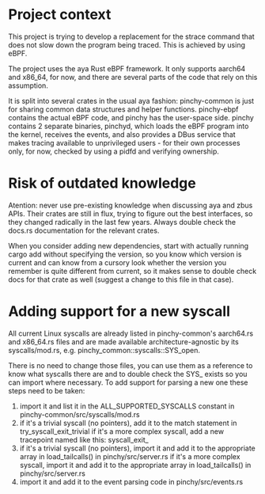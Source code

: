 # Project context

This project is trying to develop a replacement for the strace command that
does not slow down the program being traced. This is achieved by using eBPF.

The project uses the aya Rust eBPF framework. It only supports aarch64 and
x86_64, for now, and there are several parts of the code that rely on this
assumption.

It is split into several crates in the usual aya fashion: pinchy-common is
just for sharing common data structures and helper functions. pinchy-ebpf
contains the actual eBPF code, and pinchy has the user-space side. pinchy
contains 2 separate binaries, pinchyd, which loads the eBPF program into the
kernel, receives the events, and also provides a DBus service that makes
tracing available to unprivileged users - for their own processes only,
for now, checked by using a pidfd and verifying ownership.

# Risk of outdated knowledge

Atention: never use pre-existing knowledge when discussing aya and zbus APIs.
Their crates are still in flux, trying to figure out the best interfaces,
so they changed radically in the last few years. Always double check
the docs.rs documentation for the relevant crates.

When you consider adding new dependencies, start with actually running
cargo add without specifying the version, so you know which version is current
and can know from a cursory look whether the version you remember is quite
different from current, so it makes sense to double check docs for that crate
as well (suggest a change to this file in that case).

# Adding support for a new syscall

All current Linux syscalls are already listed in pinchy-common's aarch64.rs
and x86_64.rs files and are made available architecture-agnostic by its
syscalls/mod.rs, e.g. pinchy_common::syscalls::SYS_open.

There is no need to change those files, you can use them as a reference
to know what syscalls there are and to double check the SYS_<name> exists
so you can import where necessary. To add support for parsing a new one these
 steps need to be taken:

1. import it and list it in the ALL_SUPPORTED_SYSCALLS constant in 
   pinchy-common/src/syscalls/mod.rs
2. if it's a trivial syscall (no pointers), add it to the match statement
   in try_syscall_exit_trivial
   if it's a more complex syscall, add a new tracepoint named like this:
   syscall_exit_<name>
3. if it's a trivial syscall (no pointers), import it and add it to the
   appropriate array in load_tailcalls() in pinchy/src/server.rs
   if it's a more complex syscall, import it and add it to the
   appropriate array in load_tailcalls() in pinchy/src/server.rs
4. import it and add it to the event parsing code in pinchy/src/events.rs
